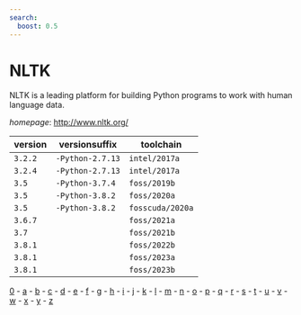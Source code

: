 ```yaml
---
search:
  boost: 0.5
---
```

# NLTK

NLTK is a leading platform for building Python programs to work with human language data.

*homepage*: <http://www.nltk.org/>

version | versionsuffix | toolchain
--------|---------------|----------
``3.2.2`` | ``-Python-2.7.13`` | ``intel/2017a``
``3.2.4`` | ``-Python-2.7.13`` | ``intel/2017a``
``3.5`` | ``-Python-3.7.4`` | ``foss/2019b``
``3.5`` | ``-Python-3.8.2`` | ``foss/2020a``
``3.5`` | ``-Python-3.8.2`` | ``fosscuda/2020a``
``3.6.7`` |  | ``foss/2021a``
``3.7`` |  | ``foss/2021b``
``3.8.1`` |  | ``foss/2022b``
``3.8.1`` |  | ``foss/2023a``
``3.8.1`` |  | ``foss/2023b``

[0](../0/index.md) - [a](../a/index.md) - [b](../b/index.md) - [c](../c/index.md) - [d](../d/index.md) - [e](../e/index.md) - [f](../f/index.md) - [g](../g/index.md) - [h](../h/index.md) - [i](../i/index.md) - [j](../j/index.md) - [k](../k/index.md) - [l](../l/index.md) - [m](../m/index.md) - [n](../n/index.md) - [o](../o/index.md) - [p](../p/index.md) - [q](../q/index.md) - [r](../r/index.md) - [s](../s/index.md) - [t](../t/index.md) - [u](../u/index.md) - [v](../v/index.md) - [w](../w/index.md) - [x](../x/index.md) - [y](../y/index.md) - [z](../z/index.md)

